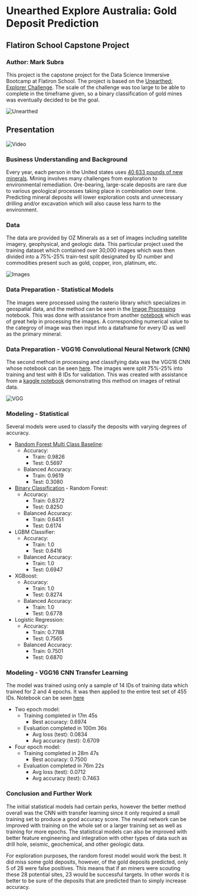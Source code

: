 # Unearthed Explore Australia: Gold Deposit Prediction

## Flatiron School Capstone Project

### Author: Mark Subra
This project is the capstone project for the Data Science Immersive Bootcamp at Flatiron School. The project is based on the [Unearthed: Explorer Challenge](https://unearthed.solutions/u/challenge/generate-new-knowledge-predicting-all-australian-mineral-deposits). The scale of the challenge was too large to be able to complete in the timeframe given, so a binary classification of gold mines was eventually decided to be the goal.

![Unearthed](https://unearthed.solutions/u/sites/default/files/challenge-images/unnamed.jpg)

## Presentation
![Video](https://www.youtube.com/watch?v=r1W00fVjhk8&feature=youtu.be)

### Business Understanding and Background
Every year, each person in the United states uses [40,633 pounds of new minerals](https://mineralseducationcoalition.org/wp-content/uploads/2019-Mining-Cart-Per-Capita-color.pdf). Mining involves many challenges from exploration to environmental remediation. Ore-bearing, large-scale deposits are rare due to various geological processes taking place in combination over time. Predicting mineral deposits will lower exploration costs and unnecessary drilling and/or excavation which will also cause less harm to the environment.

### Data
The data are provided by OZ Minerals as a set of images including satellite imagery, geophysical, and geologic data. This particular project used the training dataset which contained over 30,000 images which was then divided into a 75%-25% train-test split designated by ID number and commodities present such as gold, copper, iron, platinum, etc.

![Images](https://github.com/jesserobertson/explore_australia/raw/master/resources/layer_examples.png?raw=true)

### Data Preparation - Statistical Models
The images were processed using the rasterio library which specializes in geospatial data, and the method can be seen in the [Image Processing](https://github.com/geomms/Unearthed_Explore_Australia_Flatiron_School_Capstone_Project/blob/master/Image%20Processing.ipynb) notebook. This was done with assistance from another [notebook](https://github.com/pedrojunqueira/ExploreSA/blob/master/MyNBs/First%20Exploration%20Trainset.ipynb) which was of great help in processing the images. A corresponding numerical value to the categroy of image was then input into a dataframe for every ID as well as the primary mineral.

### Data Preparation - VGG16 Convolutional Neural Network (CNN)
The second method in processing and classifying data was the VGG16 CNN whose notebook can be seen [here](https://github.com/geomms/Unearthed_Explore_Australia_Flatiron_School_Capstone_Project/blob/master/VGG16.ipynb). The images were split 75%-25% into training and test with 8 IDs for validation. This was created with assistance from a [kaggle notebook](https://www.kaggle.com/carloalbertobarbano/vgg16-transfer-learning-pytorch) demonstrating this method on images of retinal data.

![VGG](https://it.mathworks.com/content/mathworks/it/it/discovery/convolutional-neural-network/_jcr_content/mainParsys/image_copy.adapt.full.high.jpg/1523891801700.jpg)

### Modeling - Statistical
Several models were used to classify the deposits with varying degrees of accuracy.
  - [Random Forest Multi Class Baseline](https://github.com/geomms/Unearthed_Explore_Australia_Flatiron_School_Capstone_Project/blob/master/Baseline%20Model%20Random%20Forest.ipynb): 
    - Accuracy: 
      - Train: 0.9826
      - Test: 0.5697
    - Balanced Accuracy:
      - Train: 0.9619
      - Test: 0.3080
  - [Binary Classification](https://github.com/geomms/Unearthed_Explore_Australia_Flatiron_School_Capstone_Project/blob/master/Binary%20Classification.ipynb) - Random Forest:
    - Accuracy:
      - Train: 0.8372
      - Test: 0.8250
    - Balanced Accuracy:
      - Train: 0.6451
      - Test: 0.6174
  - LGBM Classifier:
    - Accuracy:
      - Train: 1.0
      - Test: 0.8416
    - Balanced Accuracy:
      - Train: 1.0
      - Test: 0.6947
  - XGBoost:
    - Accuracy:
      - Train: 1.0
      - Test: 0.8274
    - Balanced Accuracy:
      - Train: 1.0
      - Test: 0.6778
  - Logistic Regression:
    - Accuracy:
      - Train: 0.7788
      - Test: 0.7565
    - Balanced Accuracy:
      - Train: 0.7501
      - Test: 0.6870
### Modeling - VGG16 CNN Transfer Learning
The model was trained using only a sample of 14 IDs of training data which trained for 2 and 4 epochs. It was then applied to the entire test set of 455 IDs. Notebook can be seen [here](https://github.com/geomms/Unearthed_Explore_Australia_Flatiron_School_Capstone_Project/blob/master/VGG16%20Test.ipynb)
  - Two epoch model:
     - Training completed in 17m 45s
        - Best accuracy: 0.6974
     - Evaluation completed in 100m 36s
        - Avg loss (test): 0.0834
        - Avg accuracy (test): 0.6709
  - Four epoch model:
     - Training completed in 28m 47s
        - Best accuracy: 0.7500
     - Evaluation completed in 76m 22s
        - Avg loss (test): 0.0712
        - Avg accuracy (test): 0.7463
### Conclusion and Further Work
The initial statistical models had certain perks, however the better method overall was the CNN with transfer learning since it only required a small training set to produce a good accuracy score. The neural network can be improved with training on the whole set or a larger training set as well as training for more epochs. The statistical models can also be improved with better feature engineering and integration with other types of data such as drill hole, seismic, geochemical, and other geologic data.

For exploration purposes, the random forest model would work the best. It did miss some gold deposits, however, of the gold deposits predicted, only 5 of 28 were false positives. This means that if an miners were scouting these 28 potential sites, 23 would be successful targets. In other words it is better to be sure of the deposits that are predicted than to simply increase accuracy.
